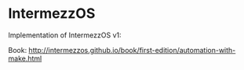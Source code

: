 # IntermezzOS
Implementation of IntermezzOS v1:

Book: http://intermezzos.github.io/book/first-edition/automation-with-make.html


